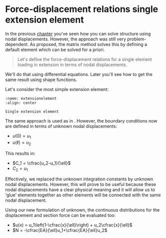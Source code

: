 # Force-displacement relations single extension element

In the previous [chapter](./displacement.md) you've seen how you can solve structure using nodal displacements. However, the approach was still very problem-dependent. As proposed, the matrix method solves this by defining a default element which can be solved for a priori.

> Let's define the force-displacement relations for a single element loading in extension in terms of nodal displacements.

We'll do that using differential equations. Later you'll see how to get the same result using shape functions.

Let's consider the most simple extension element:

```{figure} extensionelement.svg
:name: extensionelement
:align: center

Single extension element
```

The same approach is used as in [](./recap.ipynb). However, the boundary conditions now are defined in terms of unknown nodal displacements:

- $u(0) = u_1$
- $u(\ell)=u_2$

This results in:

- $C_1 = \cfrac{u_2-u_1}{\ell}$
- $C_2 = u_1$

Effectively, we replaced the unknown integration constants by unknown nodal displacements. However, this will prove to be useful because these nodal displacements have a clear physical meaning and it will allow us to 'glue' elements together as other elements will be connected with the same nodal displacement.

Using our new formulation of unknown, the continuous distributions for the displacement and section force can be evaluated too:
- $u(x) = u_1\left(1-\cfrac{x}{\ell}\right) + u_2\cfrac{x}{\ell}$
- $N = -\cfrac{EA}{\ell}u_1+\cfrac{EA}{\ell}u_2$

